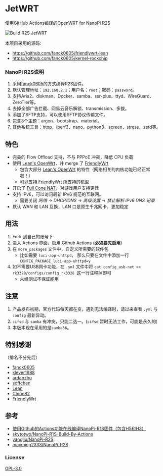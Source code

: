 # JetWRT

使用GitHub Actions编译的OpenWRT for NanoPi R2S

![Build R2S JetWRT](https://github.com/KaneGreen/NewJetWRT/workflows/Build%20R2S%20JetWRT/badge.svg?branch=JetWRT&event=push)

本项目采用的源码: 
* https://github.com/fanck0605/friendlywrt-lean
* https://github.com/fanck0605/kernel-rockchip

### NanoPi R2S说明
1. 采用[fanck0605](https://github.com/fanck0605/nanopi-r2s)的方式编译R2S固件。
2. 默认管理地址：`192.168.2.1`；用户名：`root`；密码：`password`。
3. 支持Aria2、diskman、Docker、samba、ssr-plus、ttyd、WireGuard、ZeroTier等。
4. 去掉全部广告拦截、网易云音乐解锁、transmission、多拨。
5. 添加了SFTP支持，可以使用SFTP协议传输文件。
6. 包含3个主题：argon、bootstrap、material。
7. 其他系统工具：htop、iperf3、nano、python3、screen、stress、zstd等。

## 特色
* 完美的 Flow Offload 支持，不与 PPPoE 冲突，降低 CPU 负载
* 使用 [Lean's OpenWrt]，并 merge 了 [FriendlyWrt]
    - 包含大部分 [Lean's OpenWrt] 的特性（网络相关的内核功能已经正常啦！）
    - 可以支持 [FriendlyWrt] 所支持的机型
* 开启了 [Full Cone NAT](https://github.com/Chion82/netfilter-full-cone-nat)，对游戏用户支持更佳
* 支持 IPv6，可以访问最新 IPv6 规范的互联网。
    - 需要关闭 *网络* -> *DHCP/DNS* -> *高级设置* -> *禁止解析 IPv6 DNS 记录*
* 默认 WAN 和 LAN 互换，LAN 口是原生千兆网卡，更加稳定

## 用法
1. Fork 到自己的账号下
2. 进入 Actions 界面，启用 Github Actions (**必须要先启用**)
3. 在 `more_packages` 文件中，自定义所需要的软件包
    - 比如需要 `luci-app-uhttpd`， 那么只要在文件中添加一行 `CONFIG_PACKAGE_luci-app-uhttpd=y`
4. 如不需要USB网卡功能，在 `.yml` 文件中将 `cat config_usb-net >> rk3328/configs/config_rk3328 `这一行注释掉即可
    - 未经测试不保证能用

## 注意
1. 产品发布初期，官方代码每天都在变，遇到无法编译时，请过来查看 `.yml` 与 `config` 最新异动。
2. `cifsd` 与 `samba` 有冲突，只能二选一。(`cifsd` 暂时无法工作，可能是永久的)
3. 本版本现在采用的是`samba36`。

## 特别感谢
（排名不分先后）
* [fanck0605](https://github.com/fanck0605/nanopi-r2s)
* [klever1988](https://github.com/klever1988/nanopi-openwrt)
* [ardanzhu](https://github.com/ardanzhu/Opwrt_Actions)
* [soffchen](https://github.com/soffchen/NanoPi-R2S)
* [Lean](https://github.com/coolsnowwolf/lede)
* [Chion82](https://github.com/Chion82/netfilter-full-cone-nat)
* [FriendlyWrt]

## 参考
* [使用Github的Actions功能在线编译NanoPi-R1S固件（包含H5和H3）](https://totoro.site/index.php/archives/70/)
* [skytotwo/NanoPi-R1S-Build-By-Actions](https://github.com/skytotwo/NanoPi-R1S-Build-By-Actions)
* [yangliu/NanoPi-R2S](https://github.com/yangliu/NanoPi-R2S)
* [maxming2333/NanoPi-R2S](https://github.com/maxming2333/NanoPi-R2S)

### License
[GPL-3.0](./LICENSE)

[Lean's OpenWrt]: https://github.com/coolsnowwolf/lede
[FriendlyWrt]: https://github.com/friendlyarm/friendlywrt
